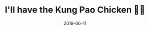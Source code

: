 ---
title: I'll have the Kung Pao Chicken 🌭🧃
cover: /images/kungpao.jpg
date: 2019-06-11
tags: ["trump", "obama", "spygate"]
---
